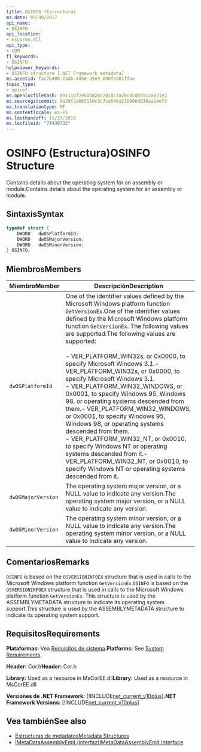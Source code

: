 ```yaml
---
title: OSINFO (Estructura)
ms.date: 03/30/2017
api_name:
- OSINFO
api_location:
- mscoree.dll
api_type:
- COM
f1_keywords:
- OSINFO
helpviewer_keywords:
- OSINFO structure [.NET Framework metadata]
ms.assetid: fac7b480-7adb-4450-a5e9-690fed81ffae
topic_type:
- apiref
ms.openlocfilehash: 89111bf7eb03d20c2010c7a20c4cd055c2a021e3
ms.sourcegitcommit: 9a39f2a06f110c9c7ca54ba216900d038aa14ef3
ms.translationtype: MT
ms.contentlocale: es-ES
ms.lasthandoff: 11/23/2019
ms.locfileid: "74430732"
---
```

# <a name="osinfo-structure"></a><span data-ttu-id="bd2af-102">OSINFO (Estructura)</span><span class="sxs-lookup"><span data-stu-id="bd2af-102">OSINFO Structure</span></span>
<span data-ttu-id="bd2af-103">Contains details about the operating system for an assembly or module.</span><span class="sxs-lookup"><span data-stu-id="bd2af-103">Contains details about the operating system for an assembly or module.</span></span>  
  
## <a name="syntax"></a><span data-ttu-id="bd2af-104">Sintaxis</span><span class="sxs-lookup"><span data-stu-id="bd2af-104">Syntax</span></span>  
  
```cpp  
typedef struct {  
    DWORD   dwOSPlatformId;  
    DWORD   dwOSMajorVersion;   
    DWORD   dwOSMinorVersion;   
} OSINFO;  
```  
  
## <a name="members"></a><span data-ttu-id="bd2af-105">Miembros</span><span class="sxs-lookup"><span data-stu-id="bd2af-105">Members</span></span>  
  
|<span data-ttu-id="bd2af-106">Miembro</span><span class="sxs-lookup"><span data-stu-id="bd2af-106">Member</span></span>|<span data-ttu-id="bd2af-107">Descripción</span><span class="sxs-lookup"><span data-stu-id="bd2af-107">Description</span></span>|  
|------------|-----------------|  
|`dwOSPlatformId`|<span data-ttu-id="bd2af-108">One of the identifier values defined by the Microsoft Windows platform function `GetVersionEx`.</span><span class="sxs-lookup"><span data-stu-id="bd2af-108">One of the identifier values defined by the Microsoft Windows platform function `GetVersionEx`.</span></span> <span data-ttu-id="bd2af-109">The following values are supported:</span><span class="sxs-lookup"><span data-stu-id="bd2af-109">The following values are supported:</span></span><br /><br /> <span data-ttu-id="bd2af-110">-   VER_PLATFORM_WIN32s, or 0x0000, to specify Microsoft Windows 3.1.</span><span class="sxs-lookup"><span data-stu-id="bd2af-110">-   VER_PLATFORM_WIN32s, or 0x0000, to specify Microsoft Windows 3.1.</span></span><br /><span data-ttu-id="bd2af-111">-   VER_PLATFORM_WIN32_WINDOWS, or 0x0001, to specify Windows 95, Windows 98, or operating systems descended from them.</span><span class="sxs-lookup"><span data-stu-id="bd2af-111">-   VER_PLATFORM_WIN32_WINDOWS, or 0x0001, to specify Windows 95, Windows 98, or operating systems descended from them.</span></span><br /><span data-ttu-id="bd2af-112">-   VER_PLATFORM_WIN32_NT, or 0x0010, to specify Windows NT or operating systems descended from it.</span><span class="sxs-lookup"><span data-stu-id="bd2af-112">-   VER_PLATFORM_WIN32_NT, or 0x0010, to specify Windows NT or operating systems descended from it.</span></span>|  
|`dwOSMajorVersion`|<span data-ttu-id="bd2af-113">The operating system major version, or a NULL value to indicate any version.</span><span class="sxs-lookup"><span data-stu-id="bd2af-113">The operating system major version, or a NULL value to indicate any version.</span></span>|  
|`dwOSMinorVersion`|<span data-ttu-id="bd2af-114">The operating system minor version, or a NULL value to indicate any version.</span><span class="sxs-lookup"><span data-stu-id="bd2af-114">The operating system minor version, or a NULL value to indicate any version.</span></span>|  
  
## <a name="remarks"></a><span data-ttu-id="bd2af-115">Comentarios</span><span class="sxs-lookup"><span data-stu-id="bd2af-115">Remarks</span></span>  
 <span data-ttu-id="bd2af-116">`OSINFO` is based on the `OSVERSIONINFOEX` structure that is used in calls to the Microsoft Windows platform function `GetVersionEx`.</span><span class="sxs-lookup"><span data-stu-id="bd2af-116">`OSINFO` is based on the `OSVERSIONINFOEX` structure that is used in calls to the Microsoft Windows platform function `GetVersionEx`.</span></span> <span data-ttu-id="bd2af-117">This structure is used by the ASSEMBLYMETADATA structure to indicate its operating system support.</span><span class="sxs-lookup"><span data-stu-id="bd2af-117">This structure is used by the ASSEMBLYMETADATA structure to indicate its operating system support.</span></span>  
  
## <a name="requirements"></a><span data-ttu-id="bd2af-118">Requisitos</span><span class="sxs-lookup"><span data-stu-id="bd2af-118">Requirements</span></span>  
 <span data-ttu-id="bd2af-119">**Plataformas:** Vea [Requisitos de sistema](../../../../docs/framework/get-started/system-requirements.md).</span><span class="sxs-lookup"><span data-stu-id="bd2af-119">**Platforms:** See [System Requirements](../../../../docs/framework/get-started/system-requirements.md).</span></span>  
  
 <span data-ttu-id="bd2af-120">**Header:** Cor.h</span><span class="sxs-lookup"><span data-stu-id="bd2af-120">**Header:** Cor.h</span></span>  
  
 <span data-ttu-id="bd2af-121">**Library:** Used as a resource in MsCorEE.dll</span><span class="sxs-lookup"><span data-stu-id="bd2af-121">**Library:** Used as a resource in MsCorEE.dll</span></span>  
  
 <span data-ttu-id="bd2af-122">**Versiones de .NET Framework:** [!INCLUDE[net_current_v10plus](../../../../includes/net-current-v10plus-md.md)]</span><span class="sxs-lookup"><span data-stu-id="bd2af-122">**.NET Framework Versions:** [!INCLUDE[net_current_v10plus](../../../../includes/net-current-v10plus-md.md)]</span></span>  
  
## <a name="see-also"></a><span data-ttu-id="bd2af-123">Vea también</span><span class="sxs-lookup"><span data-stu-id="bd2af-123">See also</span></span>

- [<span data-ttu-id="bd2af-124">Estructuras de metadatos</span><span class="sxs-lookup"><span data-stu-id="bd2af-124">Metadata Structures</span></span>](../../../../docs/framework/unmanaged-api/metadata/metadata-structures.md)
- [<span data-ttu-id="bd2af-125">IMetaDataAssemblyEmit (interfaz)</span><span class="sxs-lookup"><span data-stu-id="bd2af-125">IMetaDataAssemblyEmit Interface</span></span>](../../../../docs/framework/unmanaged-api/metadata/imetadataassemblyemit-interface.md)
